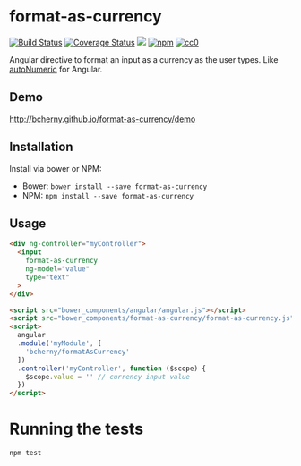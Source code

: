# format-as-currency

[![Build Status][build]](https://travis-ci.org/bcherny/format-as-currency) [![Coverage Status][coverage]](https://coveralls.io/r/bcherny/format-as-currency) ![][bower] [![npm]](https://www.npmjs.com/package/format-as-currency) [![cc0]](http://creativecommons.org/about/cc0)

[build]: https://img.shields.io/circleci/project/bcherny/format-as-currency.svg?branch=master&style=flat-square
[coverage]: http://img.shields.io/coveralls/bcherny/format-as-currency.svg?branch=master&style=flat-square
[bower]: https://img.shields.io/bower/v/format-as-currency.svg?style=flat-square
[npm]: https://img.shields.io/npm/v/format-as-currency.svg?style=flat-square
[cc0]: https://licensebuttons.net/p/zero/1.0/80x15.png

Angular directive to format an input as a currency as the user types. Like [autoNumeric](https://github.com/BobKnothe/autoNumeric) for Angular.

## Demo

http://bcherny.github.io/format-as-currency/demo

## Installation

Install via bower or NPM:

- Bower: `bower install --save format-as-currency`
- NPM: `npm install --save format-as-currency`

## Usage

```html
<div ng-controller="myController">
  <input
    format-as-currency
    ng-model="value"
    type="text"
  >
</div>

<script src="bower_components/angular/angular.js"></script>
<script src="bower_components/format-as-currency/format-as-currency.js"></script>
<script>
  angular
  .module('myModule', [
    'bcherny/formatAsCurrency'
  ])
  .controller('myController', function ($scope) {
    $scope.value = '' // currency input value
  })
</script>
```

# Running the tests

```sh
npm test
```
